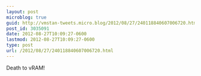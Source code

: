 ```yaml
---
layout: post
microblog: true
guid: http://vmstan-tweets.micro.blog/2012/08/27/240118840607006720.html
post_id: 3035091
date: 2012-08-27T10:09:27-0600
lastmod: 2012-08-27T10:09:27-0600
type: post
url: /2012/08/27/240118840607006720.html
---
```

Death to vRAM!
